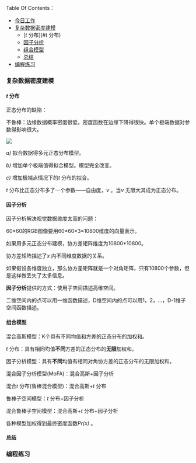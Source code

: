 Table Of Contents：

+ [今日工作](#今日工作)
+ [复杂数据密度建模](#复杂数据密度建模)
  + [*t* 分布](#*t* 分布)
  + [因子分析](#因子分析)
  + [组合模型](#组合模型)
  + [总结](#总结)
+ [编程练习](#编程练习)

### 复杂数据密度建模

#### *t* 分布

正态分布的缺陷：

不鲁棒：边缘数据概率密度很低，密度函数在边缘下降得很快。单个极端数据对参数得影响很大。

![](E:\ProgramData\Anaconda3\envs\imageprocessing\projects\images\Snipaste_2020-10-24_16-56-46.png)

*a)* 拟合数据得多元正态分布模型。

*b)* 增加单个极端值得拟合模型。模型完全改变。

*c)* 增加极端点情况下的*t* 分布的拟合。

*t* 分布比正态分布多了一个参数——自由度，*ν* 。当*ν* 无限大其成为正态分布。

#### 因子分析

因子分析解决视觉数据维度太高的问题：

60\*60的RGB图像要用60\*60\*3=10800维度的向量表示。

如果用多元正态分布建模，协方差矩阵维度为10800\*10800。

协方差矩阵描述了*x* 内不同维度数据的关系。

如果假设各维度独立，那么协方差矩阵就是一个对角矩阵，只有10800个参数，但是这样做丢失了太多信息。

**因子分析**提供的方式：使用子空间描述高维空间。

二维空间内的点可以用一维函数描述，D维空间内的点可以用1，2，...，D-1维子空间函数描述。

#### 组合模型

混合高斯模型：K个具有不同均值和方差的正态分布的加权和。

*t* 分布：具有相同均值**不同**方差的正态分布的**无限**加权和。

因子分析模型：具有**不同**均值有相同对角协方差的正态分布的无限加权和。



混合因子分析模型(MoFA)：混合高斯+因子分析

混合*t* 分布(鲁棒混合模型)：混合高斯+*t* 分布

鲁棒子空间模型：*t* 分布+因子分析

混合鲁棒子空间模型：混合高斯+*t* 分布+因子分析



各种模型加权得到最终密度函数*Pr(x)* 。

#### 总结



### 编程练习


